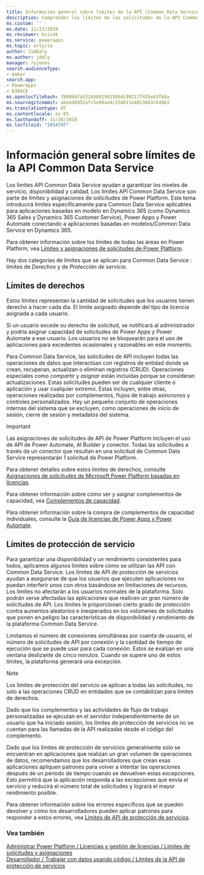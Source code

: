 ```yaml
---
title: Información general sobre límites de la API (Common Data Service) | MicrosoftDocs
description: Comprender los límites de las solicitudes de la API Common Data Service.
ms.custom: ''
ms.date: 11/23/2019
ms.reviewer: kvivek
ms.service: powerapps
ms.topic: article
author: JimDaly
ms.author: jdaly
manager: ryjones
search.audienceType:
- maker
search.app:
- PowerApps
- D365CE
ms.openlocfilehash: 786994fa531698919d1506dc90217f435e43fb8a
ms.sourcegitcommit: abeedb952afc5e09ae4c158611e4813b63cb49b3
ms.translationtype: HT
ms.contentlocale: es-ES
ms.lasthandoff: 11/28/2019
ms.locfileid: "2854797"
---
```

# <a name="common-data-service-api-limits-overview"></a>Información general sobre límites de la API Common Data Service

Los límites API Common Data Service ayudan a garantizar los niveles de servicio, disponibilidad y calidad. Los límites API Common Data Service son parte de límites y asignaciones de solicitudes de Power Platform. Este tema introducirá límites específicamente para Common Data Service aplicables para aplicaciones basadas en modelo en Dynamics 365 (como Dynamics 365 Sales y Dynamics 365 Customer Service), Power Apps y Power Automate conectando a aplicaciones basadas en modelos/Common Data Service en Dynamics 365. 

Para obtener información sobre los límites de todas las áreas en Power Platform, vea [Límites y asignaciones de solicitudes de Power Platform](/power-platform/admin/api-request-limits-allocations).

Hay dos categorías de límites que se aplican para Common Data Service : límites de *Derechos* y de *Protección de servicio*.

## <a name="entitlement-limits"></a>Límites de derechos

Estos límites representan la cantidad de solicitudes que los usuarios tienen derecho a hacer cada día. El límite asignado depende del tipo de licencia asignada a cada usuario.

Si un usuario excede su derecho de solicitud, se notificará al administrador y podría asignar capacidad de solicitudes de Power Apps y Power Automate a ese usuario. Los usuarios no se bloquearán para el uso de aplicaciones para excedentes ocasionales y razonables en este momento.

Para Common Data Service, las solicitudes de API incluyen todas las operaciones de datos que interactúan con registros de entidad donde se crean, recuperan, actualizan o eliminan registros (CRUD). Operaciones especiales como *compartir* y *asignar* están incluidas porque se consideran actualizaciones. Estas solicitudes pueden ser de cualquier cliente o aplicación y usar cualquier extremo. Estas incluyen, entre otras, operaciones realizadas por complementos, flujos de trabajo asíncronos y controles personalizados. Hay un pequeño conjunto de operaciones internas del sistema que se excluyen, como operaciones de inicio de sesión, cierre de sesión y metadatos del sistema.

> [!IMPORTANT]
> Las asignaciones de solicitudes de API de Power Platform incluyen el uso de API de Power Automate, AI Builder y conector. Todas las solicitudes a través de un conector que resultan en una solicitud de Common Data Service representarán 1 solicitud de Power Platform.

Para obtener detalles sobre estos límites de derechos, consulte [Asignaciones de solicitudes de Microsoft Power Platform basadas en licencias](/power-platform/admin/api-request-limits-allocations#microsoft-power-platform-requests-allocations-based-on-licenses).

Para obtener información sobre cómo ver y asignar complementos de capacidad, vea [Complementos de capacidad](/power-platform/admin/capacity-add-on).

Para obtener información sobre la compra de complementos de capacidad individuales, consulte la [Guía de licencias de Power Apps y Power Automate](https://go.microsoft.com/fwlink/?linkid=2085130). 
<!-- There should be some help about purchasing these through the Portal -->


## <a name="service-protection-limits"></a>Límites de protección de servicio

Para garantizar una disponibilidad y un rendimiento consistentes para todos, aplicamos algunos límites sobre cómo se utilizan las API con Common Data Service. Los límites de API de protección de servicios ayudan a asegurarse de que los usuarios que ejecuten aplicaciones no puedan interferir unos con otros basándose en limitaciones de recursos. Los límites no afectarán a los usuarios normales de la plataforma. Solo podrán verse afectadas las aplicaciones que realicen un gran número de solicitudes de API. Los límites le proporcionan cierto grado de protección contra aumentos aleatorios e inesperados en los volúmenes de solicitudes que ponen en peligro las características de disponibilidad y rendimiento de la plataforma Common Data Service.

Limitamos el número de conexiones simultáneas por cuenta de usuario, el número de solicitudes de API por conexión y la cantidad de tiempo de ejecución que se puede usar para cada conexión. Estos se evalúan en una ventana deslizante de cinco minutos. Cuando se supere uno de estos límites, la plataforma generará una excepción.

> [!NOTE]
> Los límites de protección del servicio se aplican a todas las solicitudes, no solo a las operaciones CRUD en entidades que se contabilizan para límites de derechos.
> 
> Dado que los complementos y las actividades de flujo de trabajo personalizadas se ejecutan en el servidor independientemente de un usuario que ha iniciado sesión, los límites de protección de servicios no se cuentan para las llamadas de la API realizadas desde el código del complemento.

Dado que los límites de protección de servicios generalmente solo se encuentran en aplicaciones que realizan un gran volumen de operaciones de datos, recomendamos que los desarrolladores que crean esas aplicaciones apliquen patrones para volver a intentar las operaciones después de un período de tiempo cuando se devuelven estas excepciones. Esto permitirá que la aplicación responda a las excepciones que envía el servicio y reducirá el número total de solicitudes y logrará el mayor rendimiento posible.

Para obtener información sobre los errores específicos que se pueden devolver y cómo los desarrolladores pueden aplicar patrones para responder a estos errores, vea [Límites de API de protección de servicios](../../developer/common-data-service/api-limits.md).


### <a name="see-also"></a>Vea también

[Administrar Power Platform / Licencias y gestión de licencias / Límites de solicitudes y asignaciones](/power-platform/admin/api-request-limits-allocations)<br />
[Desarrollador / Trabajar con datos usando código / Límites de la API de protección de servicios](../../developer/common-data-service/api-limits.md)

